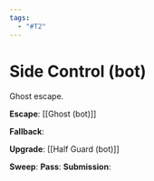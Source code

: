 ```yaml
---
tags:
  - "#T2"
---
```


# Side Control (bot)

Ghost escape.

**Escape**:
[[Ghost (bot)]]

**Fallback**:

**Upgrade**:
[[Half Guard (bot)]]

**Sweep**:
**Pass**:
**Submission**:

